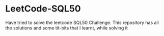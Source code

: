 # LeetCode-SQL50
Have tried to solve the leetcode SQL50 Challenge.
This repository has all the solutions and some tit-bits that I learnt, while solving it

